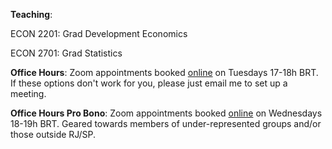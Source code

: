 
__Teaching__:

ECON 2201: Grad Development Economics

ECON 2701: Grad Statistics

__Office Hours__:
Zoom appointments booked [online](https://calendly.com/rdahis) on Tuesdays 17-18h BRT. If these options don't work for you, please just email me to set up a meeting.

__Office Hours Pro Bono__:
Zoom appointments booked [online](https://calendly.com/rdahis) on Wednesdays 18-19h BRT. Geared towards members of under-represented groups and/or those outside RJ/SP.
